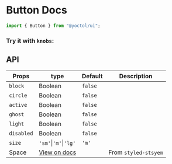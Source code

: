 # Button Docs

```js
import { Button } from "@yoctol/ui";
```

### Try it with `knobs`:

<!-- STORY -->

## API

| Props      | type                                                                              | Default | Description          |
| ---------- | --------------------------------------------------------------------------------- | ------- | -------------------- |
| `block`    | Boolean                                                                           | `false` |                      |
| `circle`   | Boolean                                                                           | `false` |                      |
| `active`   | Boolean                                                                           | `false` |                      |
| `ghost`    | Boolean                                                                           | `false` |                      |
| `light`    | Boolean                                                                           | `false` |                      |
| `disabled` | Boolean                                                                           | `false` |                      |
| `size`     | `'sm'`&#124;`'m'`&#124;`'lg'`                                                     | `'m'`   |                      |
| Space      | [View on docs](https://github.com/jxnblk/styled-system/blob/master/docs/table.md) |         | From `styled-stsyem` |
